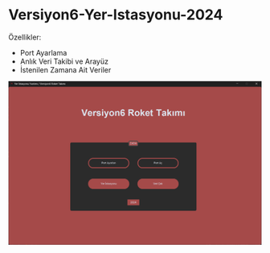 ﻿# Versiyon6-Yer-Istasyonu-2024

 Özellikler: 
 - Port Ayarlama
 - Anlık Veri Takibi ve Arayüz
 - İstenilen Zamana Ait Veriler

![Anasayfa](https://github.com/wbishoop/Versiyon6-Yer-Istasyonu-2024/blob/main/img/v6.png)
